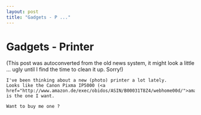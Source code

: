```yaml
---
layout: post
title: "Gadgets - P ..."
---
```

<h1>Gadgets - Printer</h1>
(This post was autoconverted from the old news system,
it might look a little ... ugly until I find the time
to clean it up.
Sorry!)

    I've been thinking about a new (photo) printer a lot lately.
    Looks like the Canon Pixma IP5000 (<a href="http://www.amazon.de/exec/obidos/ASIN/B00031T8Z4/webhome00d/">amazon.de</a>) is the one I want.
    
    Want to buy me one ?
    
    

